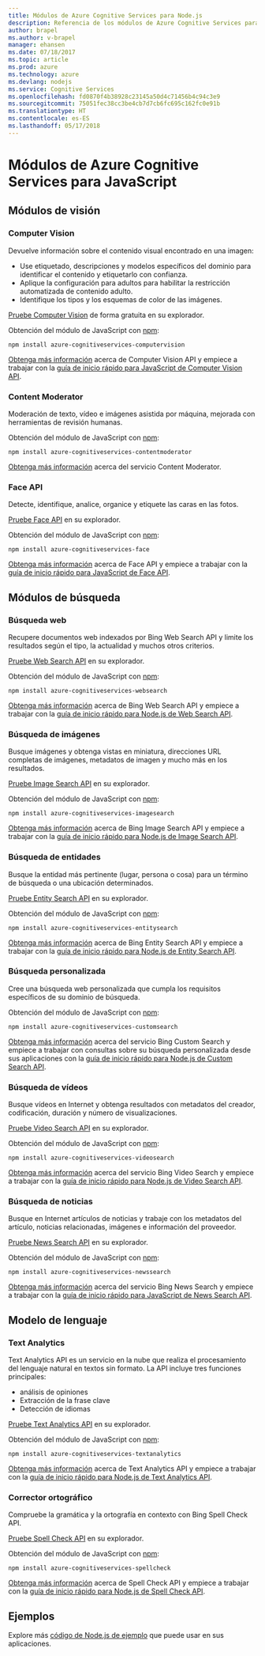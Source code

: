 ```yaml
---
title: Módulos de Azure Cognitive Services para Node.js
description: Referencia de los módulos de Azure Cognitive Services para Node.js
author: brapel
ms.author: v-brapel
manager: ehansen
ms.date: 07/18/2017
ms.topic: article
ms.prod: azure
ms.technology: azure
ms.devlang: nodejs
ms.service: Cognitive Services
ms.openlocfilehash: fd0870f4b38928c23145a50d4c71456b4c94c3e9
ms.sourcegitcommit: 75051fec38cc3be4cb7d7cb6fc695c162fc0e91b
ms.translationtype: HT
ms.contentlocale: es-ES
ms.lasthandoff: 05/17/2018
---
```

# <a name="javascript-azure-cognitive-services-modules"></a>Módulos de Azure Cognitive Services para JavaScript

## <a name="vision-modules"></a>Módulos de visión

### <a name="computer-vision"></a>Computer Vision 

Devuelve información sobre el contenido visual encontrado en una imagen:

- Use etiquetado, descripciones y modelos específicos del dominio para identificar el contenido y etiquetarlo con confianza.
- Aplique la configuración para adultos para habilitar la restricción automatizada de contenido adulto.
- Identifique los tipos y los esquemas de color de las imágenes.

[Pruebe Computer Vision](https://azure.microsoft.com/en-us/services/cognitive-services/computer-vision/) de forma gratuita en su explorador.

Obtención del módulo de JavaScript con [npm](https://docs.npmjs.com/getting-started/installing-npm-packages-locally):

```
npm install azure-cognitiveservices-computervision
```

[Obtenga más información](/azure/cognitive-services/computer-vision/home) acerca de Computer Vision API y empiece a trabajar con la [guía de inicio rápido para JavaScript de Computer Vision API](/azure/cognitive-services/computer-vision/quickstarts/javascript).

### <a name="content-moderator"></a>Content Moderator

Moderación de texto, vídeo e imágenes asistida por máquina, mejorada con herramientas de revisión humanas.

Obtención del módulo de JavaScript con [npm](https://docs.npmjs.com/getting-started/installing-npm-packages-locally):

```
npm install azure-cognitiveservices-contentmoderator
```

[Obtenga más información](/azure/cognitive-services/content-moderator/overview) acerca del servicio Content Moderator.

### <a name="face-api"></a>Face API

Detecte, identifique, analice, organice y etiquete las caras en las fotos. 

[Pruebe Face API](https://azure.microsoft.com/en-us/services/cognitive-services/face/) en su explorador.

Obtención del módulo de JavaScript con [npm](https://docs.npmjs.com/getting-started/installing-npm-packages-locally):

```
npm install azure-cognitiveservices-face
```

[Obtenga más información](/azure/cognitive-services/face/overview) acerca de Face API y empiece a trabajar con la [guía de inicio rápido para JavaScript de Face API](/azure/cognitive-services/Face/quickstarts/javascript).

## <a name="search-modules"></a>Módulos de búsqueda

### <a name="web-search"></a>Búsqueda web

Recupere documentos web indexados por Bing Web Search API y limite los resultados según el tipo, la actualidad y muchos otros criterios. 

[Pruebe Web Search API](https://azure.microsoft.com/en-us/services/cognitive-services/bing-web-search-api/) en su explorador.

Obtención del módulo de JavaScript con [npm](https://docs.npmjs.com/getting-started/installing-npm-packages-locally):

```
npm install azure-cognitiveservices-websearch
```

[Obtenga más información](/azure/cognitive-services/bing-web-search/overview) acerca de Bing Web Search API y empiece a trabajar con la [guía de inicio rápido para Node.js de Web Search API](/azure/cognitive-services/bing-web-search/quickstarts/nodejs).

### <a name="image-search"></a>Búsqueda de imágenes

Busque imágenes y obtenga vistas en miniatura, direcciones URL completas de imágenes, metadatos de imagen y mucho más en los resultados.

[Pruebe Image Search API](https://azure.microsoft.com/en-us/services/cognitive-services/bing-image-search-api/) en su explorador.

Obtención del módulo de JavaScript con [npm](https://docs.npmjs.com/getting-started/installing-npm-packages-locally):

```
npm install azure-cognitiveservices-imagesearch
```

[Obtenga más información](/azure/cognitive-services/bing-image-search/overview) acerca de Bing Image Search API y empiece a trabajar con la [guía de inicio rápido para Node.js de Image Search API](/azure/cognitive-services/bing-image-search/quickstarts/nodejs).


### <a name="entity-search"></a>Búsqueda de entidades

Busque la entidad más pertinente (lugar, persona o cosa) para un término de búsqueda o una ubicación determinados.

[Pruebe Entity Search API](https://azure.microsoft.com/services/cognitive-services/bing-entity-search-api/) en su explorador.

Obtención del módulo de JavaScript con [npm](https://docs.npmjs.com/getting-started/installing-npm-packages-locally):

```
npm install azure-cognitiveservices-entitysearch
```

[Obtenga más información](/azure/cognitive-services/bing-entities-search/search-the-web) acerca de Bing Entity Search API y empiece a trabajar con la [guía de inicio rápido para Node.js de Entity Search API](/azure/cognitive-services/bing-entities-search/quickstarts/nodejs).

### <a name="custom-search"></a>Búsqueda personalizada

Cree una búsqueda web personalizada que cumpla los requisitos específicos de su dominio de búsqueda.

Obtención del módulo de JavaScript con [npm](https://docs.npmjs.com/getting-started/installing-npm-packages-locally):

```
npm install azure-cognitiveservices-customsearch
```

[Obtenga más información](/azure/cognitive-services/bing-custom-search/) acerca del servicio Bing Custom Search y empiece a trabajar con consultas sobre su búsqueda personalizada desde sus aplicaciones con la [guía de inicio rápido para Node.js de Custom Search API](/azure/cognitive-services/bing-custom-search/call-endpoint-nodejs).

### <a name="video-search"></a>Búsqueda de vídeos

Busque vídeos en Internet y obtenga resultados con metadatos del creador, codificación, duración y número de visualizaciones.

[Pruebe Video Search API](https://azure.microsoft.com/services/cognitive-services/bing-video-search-api/) en su explorador.

Obtención del módulo de JavaScript con [npm](https://docs.npmjs.com/getting-started/installing-npm-packages-locally):

```
npm install azure-cognitiveservices-videosearch
```

[Obtenga más información](/azure/cognitive-services/bing-video-search/search-the-web) acerca del servicio Bing Video Search y empiece a trabajar con la [guía de inicio rápido para Node.js de Video Search API](/azure/cognitive-services/bing-video-search/nodejs).


### <a name="news-search"></a>Búsqueda de noticias

Busque en Internet artículos de noticias y trabaje con los metadatos del artículo, noticias relacionadas, imágenes e información del proveedor.

[Pruebe News Search API](https://azure.microsoft.com/services/cognitive-services/bing-news-search-api/) en su explorador.

Obtención del módulo de JavaScript con [npm](https://docs.npmjs.com/getting-started/installing-npm-packages-locally):

```
npm install azure-cognitiveservices-newssearch
```

[Obtenga más información](/azure/cognitive-services/bing-news-search/search-the-web) acerca del servicio Bing News Search y empiece a trabajar con la [guía de inicio rápido para JavaScript de News Search API](/azure/cognitive-services/bing-news-search/nodejs).


## <a name="language-modules"></a>Modelo de lenguaje

### <a name="text-analytics"></a>Text Analytics 

Text Analytics API es un servicio en la nube que realiza el procesamiento del lenguaje natural en textos sin formato. La API incluye tres funciones principales:

- análisis de opiniones
- Extracción de la frase clave
- Detección de idiomas

[Pruebe Text Analytics API](https://azure.microsoft.com/en-us/services/cognitive-services/text-analytics/) en su explorador.

Obtención del módulo de JavaScript con [npm](https://docs.npmjs.com/getting-started/installing-npm-packages-locally):

```
npm install azure-cognitiveservices-textanalytics
```

[Obtenga más información](/azure/cognitive-services/text-analytics/overview) acerca de Text Analytics API y empiece a trabajar con la [guía de inicio rápido para Node.js de Text Analytics API](/azure/cognitive-services/text-analytics/quickstarts/nodejs).


### <a name="spell-check"></a>Corrector ortográfico

Compruebe la gramática y la ortografía en contexto con Bing Spell Check API.

[Pruebe Spell Check API](https://azure.microsoft.com/en-us/services/cognitive-services/spell-check/) en su explorador.

Obtención del módulo de JavaScript con [npm](https://docs.npmjs.com/getting-started/installing-npm-packages-locally):

```
npm install azure-cognitiveservices-spellcheck
```

[Obtenga más información](/azure/cognitive-services/bing-spell-check/proof-text) acerca de Spell Check API y empiece a trabajar con la [guía de inicio rápido para Node.js de Spell Check API](/azure/cognitive-services/bing-spell-check/quickstarts/nodejs).

## <a name="samples"></a>Ejemplos

Explore más [código de Node.js de ejemplo](https://azure.microsoft.com/resources/samples/?platform=nodejs) que puede usar en sus aplicaciones.
